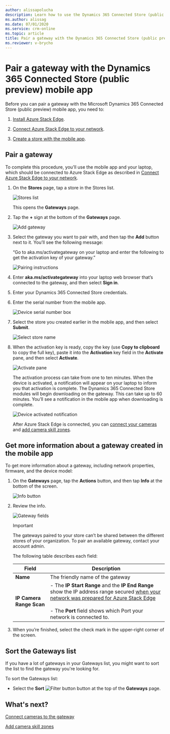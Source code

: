 ```yaml
---
author: alissapolucha
description: Learn how to use the Dynamics 365 Connected Store (public preview) mobile app to pair a gateway so you can connect LP cameras.
ms.author: alissag
ms.date: 07/01/2020
ms.service: crm-online
ms.topic: article
title: Pair a gateway with the Dynamics 365 Connected Store (public preview) mobile app
ms.reviewer: v-brycho
---
```


# Pair a gateway with the Dynamics 365 Connected Store (public preview) mobile app

Before you can pair a gateway with the Microsoft Dynamics 365 Connected Store (public preview) mobile app, you need to:

1. [Install Azure Stack Edge](ase-install.md).

2. [Connect Azure Stack Edge to your network](ase-connect.md).

3. [Create a store with the mobile app](mobile-app-create-store.md).

## Pair a gateway

To complete this procedure, you'll use the mobile app and your laptop, which should be connected to Azure Stack Edge as described in [Connect Azure Stack Edge to your network](ase-connect.md).

1.	On the **Stores** page, tap a store in the Stores list. 

    ![Stores list](media/stores-list.PNG "Stores list")
    
    This opens the **Gateways** page. 
 
2.	Tap the **+** sign at the bottom of the **Gateways** page.

    ![Add gateway](media/add-gateway.PNG "Add gateway")

3.	Select the gateway you want to pair with, and then tap the **Add** button next to it. You’ll see the following message: 

    “Go to aka.ms/activategateway on your laptop and enter the following <serial number> to get the activation key of your gateway.”

    ![Pairing instructions](media/pairing-instructions.PNG "Pairing instructions")

4.	Enter **aka.ms/activategateway** into your laptop web browser that’s connected to the gateway, and then select **Sign in**.

5.	Enter your Dynamics 365 Connected Store credentials.
     
6.	Enter the serial number from the mobile app.
 
    ![Device serial number box](media/security-number.PNG "Device serial number box")
 
7.	Select the store you created earlier in the mobile app, and then select **Submit**.

    ![Select store name](media/select-store-name.PNG "Select store name")
 
8.	When the activation key is ready, copy the key (use **Copy to clipboard** to copy the full key), paste it into the **Activation** key field in the **Activate** pane, and then select **Activate**.

    ![Activate pane](media/ase-activate-pane.PNG "Activate pane")
 
    The activation process can take from one to ten minutes. When the device is activated, a notification will appear on your laptop to inform you that activation is complete. The Dynamics 365 Connected Store modules will begin downloading on the gateway. This can take up to 60 minutes. You’ll see a notification in the mobile app when downloading is complete.

    ![Device activated notification](media/device-activated.PNG "Device activated notification")
 
    After Azure Stack Edge is connected, you can [connect your cameras](mobile-app-add-cameras.md) and [add camera skill zones](mobile-app-add-camera-skill-zones.md). 

## Get more information about a gateway created in the mobile app

To get more information about a gateway, including network properties, firmware, and the device model:

1.	On the **Gateways** page, tap the **Actions** button, and then tap **Info** at the bottom of the screen.

    ![Info button](media/gateway-info.PNG "Info button")
 
2.	Review the info.

    ![Gateway fields](media/gateway-fields.PNG "Gateway fields")
 
    > [!IMPORTANT]
    > The gateways paired to your store can’t be shared between the different stores of your organization. To pair an available gateway, contact your account admin.
   
    The following table describes each field:

    |Field|Description|
    |--------------|------------------------------------------------------------|
    |**Name**|The friendly name of the gateway|
    |**IP Camera Range Scan**|- The **IP Start Range** and the **IP End Range** show the IP address range secured [when your network was prepared for Azure Stack Edge](ase-install.md)<br><br>- The **Port** field shows which Port your network is connected to.|
       
4.	When you’re finished, select the check mark in the upper-right corner of the screen.
  
## Sort the Gateways list

If you have a lot of gateways in your Gateways list, you might want to sort the list to find the gateway you're looking for. 

To sort the Gateways list:

- Select the **Sort** ![Filter button](media/filter-button.PNG "Filter button") button at the top of the **Gateways** page.

## What's next?

[Connect cameras to the gateway](mobile-app-add-cameras.md)

[Add camera skill zones](mobile-app-add-camera-skill-zones.md)
